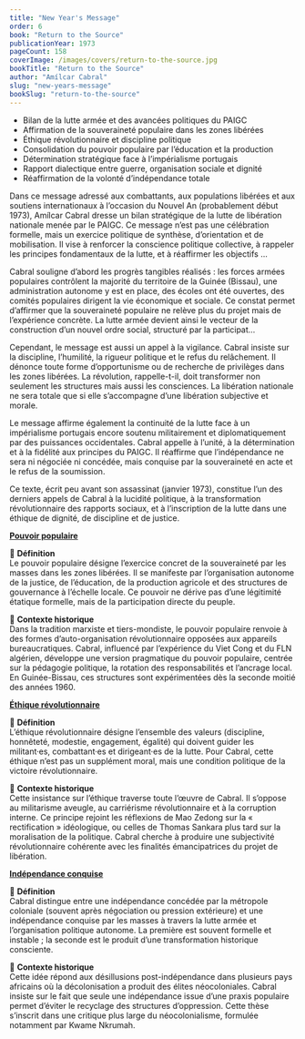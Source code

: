 ```yaml
---
title: "New Year's Message"
order: 6
book: "Return to the Source"
publicationYear: 1973
pageCount: 158
coverImage: /images/covers/return-to-the-source.jpg
bookTitle: "Return to the Source"
author: "Amílcar Cabral"
slug: "new-years-message"
bookSlug: "return-to-the-source"
---
```


<!--themes:start-->
- Bilan de la lutte armée et des avancées politiques du PAIGC
- Affirmation de la souveraineté populaire dans les zones libérées
- Éthique révolutionnaire et discipline politique
- Consolidation du pouvoir populaire par l’éducation et la production
- Détermination stratégique face à l’impérialisme portugais
- Rapport dialectique entre guerre, organisation sociale et dignité
- Réaffirmation de la volonté d’indépendance totale
<!--themes:end-->

<!--summary:start-->
Dans ce message adressé aux combattants, aux populations libérées et aux soutiens internationaux à l’occasion du Nouvel An (probablement début 1973), Amílcar Cabral dresse un bilan stratégique de la lutte de libération nationale menée par le PAIGC. Ce message n’est pas une célébration formelle, mais un exercice politique de synthèse, d’orientation et de mobilisation. Il vise à renforcer la conscience politique collective, à rappeler les principes fondamentaux de la lutte, et à réaffirmer les objectifs ...

Cabral souligne d’abord les progrès tangibles réalisés : les forces armées populaires contrôlent la majorité du territoire de la Guinée (Bissau), une administration autonome y est en place, des écoles ont été ouvertes, des comités populaires dirigent la vie économique et sociale. Ce constat permet d’affirmer que la souveraineté populaire ne relève plus du projet mais de l’expérience concrète. La lutte armée devient ainsi le vecteur de la construction d’un nouvel ordre social, structuré par la participat...

Cependant, le message est aussi un appel à la vigilance. Cabral insiste sur la discipline, l’humilité, la rigueur politique et le refus du relâchement. Il dénonce toute forme d’opportunisme ou de recherche de privilèges dans les zones libérées. La révolution, rappelle-t-il, doit transformer non seulement les structures mais aussi les consciences. La libération nationale ne sera totale que si elle s’accompagne d’une libération subjective et morale.

Le message affirme également la continuité de la lutte face à un impérialisme portugais encore soutenu militairement et diplomatiquement par des puissances occidentales. Cabral appelle à l’unité, à la détermination et à la fidélité aux principes du PAIGC. Il réaffirme que l’indépendance ne sera ni négociée ni concédée, mais conquise par la souveraineté en acte et le refus de la soumission.

Ce texte, écrit peu avant son assassinat (janvier 1973), constitue l’un des derniers appels de Cabral à la lucidité politique, à la transformation révolutionnaire des rapports sociaux, et à l’inscription de la lutte dans une éthique de dignité, de discipline et de justice.
<!--summary:end-->

<!--concepts:start-->
[**Pouvoir populaire**](/concepts/pouvoir-populaire)

🔹 **Définition**  
Le pouvoir populaire désigne l’exercice concret de la souveraineté par les masses dans les zones libérées. Il se manifeste par l’organisation autonome de la justice, de l’éducation, de la production agricole et des structures de gouvernance à l’échelle locale. Ce pouvoir ne dérive pas d’une légitimité étatique formelle, mais de la participation directe du peuple.

🔹 **Contexte historique**  
Dans la tradition marxiste et tiers-mondiste, le pouvoir populaire renvoie à des formes d’auto-organisation révolutionnaire opposées aux appareils bureaucratiques. Cabral, influencé par l’expérience du Viet Cong et du FLN algérien, développe une version pragmatique du pouvoir populaire, centrée sur la pédagogie politique, la rotation des responsabilités et l’ancrage local. En Guinée-Bissau, ces structures sont expérimentées dès la seconde moitié des années 1960.

[**Éthique révolutionnaire**](/concepts/ethique-revolutionnaire)

🔹 **Définition**  
L’éthique révolutionnaire désigne l’ensemble des valeurs (discipline, honnêteté, modestie, engagement, égalité) qui doivent guider les militant·es, combattant·es et dirigeant·es de la lutte. Pour Cabral, cette éthique n’est pas un supplément moral, mais une condition politique de la victoire révolutionnaire.

🔹 **Contexte historique**  
Cette insistance sur l’éthique traverse toute l’œuvre de Cabral. Il s’oppose au militarisme aveugle, au carriérisme révolutionnaire et à la corruption interne. Ce principe rejoint les réflexions de Mao Zedong sur la « rectification » idéologique, ou celles de Thomas Sankara plus tard sur la moralisation de la politique. Cabral cherche à produire une subjectivité révolutionnaire cohérente avec les finalités émancipatrices du projet de libération.

[**Indépendance conquise**](/concepts/independance-conquise)

🔹 **Définition**  
Cabral distingue entre une indépendance concédée par la métropole coloniale (souvent après négociation ou pression extérieure) et une indépendance conquise par les masses à travers la lutte armée et l’organisation politique autonome. La première est souvent formelle et instable ; la seconde est le produit d’une transformation historique consciente.

🔹 **Contexte historique**  
Cette idée répond aux désillusions post-indépendance dans plusieurs pays africains où la décolonisation a produit des élites néocoloniales. Cabral insiste sur le fait que seule une indépendance issue d’une praxis populaire permet d’éviter le recyclage des structures d’oppression. Cette thèse s’inscrit dans une critique plus large du néocolonialisme, formulée notamment par Kwame Nkrumah.
<!--concepts:end-->
